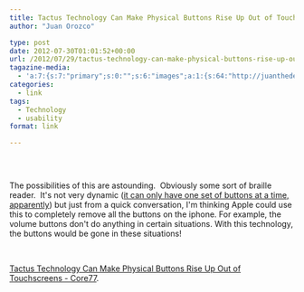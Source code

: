 ```yaml
---
title: Tactus Technology Can Make Physical Buttons Rise Up Out of Touchscreens – Core77
author: "Juan Orozco" 

type: post
date: 2012-07-30T01:01:52+00:00
url: /2012/07/29/tactus-technology-can-make-physical-buttons-rise-up-out-of-touchscreens-core77/
tagazine-media:
  - 'a:7:{s:7:"primary";s:0:"";s:6:"images";a:1:{s:64:"http://juanthedesigner.files.wordpress.com/2012/07/0tactus02.jpg";a:6:{s:8:"file_url";s:64:"http://juanthedesigner.files.wordpress.com/2012/07/0tactus02.jpg";s:5:"width";i:468;s:6:"height";i:162;s:4:"type";s:5:"image";s:4:"area";i:75816;s:9:"file_path";b:0;}}s:6:"videos";a:0:{}s:11:"image_count";i:1;s:6:"author";s:7:"8033531";s:7:"blog_id";s:8:"17975075";s:9:"mod_stamp";s:19:"2012-07-30 01:01:52";}'
categories:
  - link
tags:
  - Technology
  - usability
format: link

---
```

&nbsp;

<p style="text-align:center;">
  <a href="http://www.core77.com/blog/ux/tactus_technology_can_make_physical_buttons_rise_up_out_of_touchscreens_23029.asp"><img src='http://juanthedesigner.files.wordpress.com/2012/07/0tactus02.jpg?w=580' alt='' data-recalc-dims="1" /></a>
</p>

The possibilities of this are astounding.  Obviously some sort of braille reader.  It's not very dynamic ([it can only have one set of buttons at a time, apparently][1]) but just from a quick conversation, I'm thinking Apple could use this to completely remove all the buttons on the iphone. For example, the volume buttons don't do anything in certain situations. With this technology, the buttons would be gone in these situations!

&nbsp;

[Tactus Technology Can Make Physical Buttons Rise Up Out of Touchscreens - Core77][2].

 [1]: http://www.tactustechnology.com/technology.html
 [2]: http://www.core77.com/blog/ux/tactus_technology_can_make_physical_buttons_rise_up_out_of_touchscreens_23029.asp